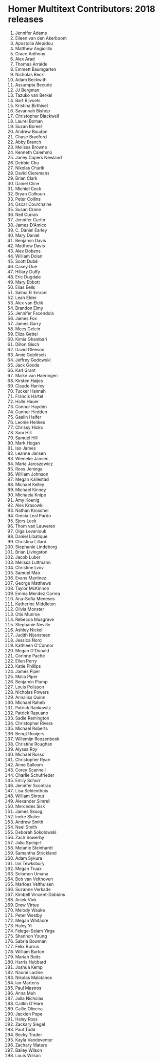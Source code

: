 # Homer Multitext Contributors:  2018 releases

1.  Jennifer Adams
1.  Eileen van den Akerboom
1.  Apostolia Alepidou
1.  Matthew Angiolillo
1.  Grace Anthony
1.  Alex Arad
1.  Thomas Arralde
1.  Emmett Baumgarten
1.  Nicholas Beck
1.  Adam Beckwith
1.  Assumpta Becude
1.  JJ Bergman
1.  Tazuko van Berkel
1.  Bart Bijvoets
1.  Kristina Birthisel
1.  Savannah Bishop
1.  Christopher Blackwell
1.  Laurel Boman
1.  Suzan Boreel
1.  Andrew Boudon
1.  Chase Bradford
1.  Abby Branch
1.  Melissa Browne
1.  Kenneth Calemmo
1.  Janey Capers Newland
1.  Debbie Chu
1.  Nikolas Churik
1.  David Cieremans
1.  Brian Clark
1.  Daniel Cline
1.  Michiel Cock
1.  Bryan Colhoun
1.  Peter Collins
1.  Oscar Courchaine
1.  Susan Crane
1.  Neil Curran
1.  Jennifer Curtin
1.  James D'Amico
1.  C. Daniel Earley
1.  Mary Daniel
1.  Benjamin Davis
1.  Matthew Davis
1.  Alex Dobens
1.  William Dolan
1.  Scott Dubé
1.  Casey Dué
1.  Hillary Duffy
1.  Eric Dugdale
1.  Mary Ebbott
1.  Elias Eells
1.  Salma El Emrani
1.  Leah Elder
1.  Alex van Eldik
1.  Brandon Elmy
1.  Jennifer Facendola
1.  James Fox
1.  James Garry
1.  Mees Gelein
1.  Eliza Gettel
1.  Kimia Ghambari
1.  Dillon Gisch
1.  David Gleeson
1.  Amie Goblirsch
1.  Jeffrey Godowski
1.  Jack Goode
1.  Karl Grant
1.  Maike van Haeringen
1.  Kirsten Haijes
1.  Claude Hanley
1.  Tucker Hannah
1.  Francis Hartel
1.  Halle Hauer
1.  Connor Hayden
1.  Gunner Hedden
1.  Gaelin Helfer
1.  Leonie Henkes
1.  Chrissy Hicks
1.  Sam Hill
1.  Samuel Hill
1.  Mark Hogan
1.  Ian James
1.  Leanne Jansen
1.  Wieneke Jansen
1.  Maria Jaroszewicz
1.  Roos Jeninga
1.  William Johnson
1.  Megan Kallestad
1.  Michael Kelley
1.  Michael Kinney
1.  Michaela Knipp
1.  Amy Koenig
1.  Alex Krasowki
1.  Nathan Kroschel
1.  Grecia Leal Pardo
1.  Sjors Leek
1.  Thom van Leuveren
1.  Olga Levaniouk
1.  Daniel Libatique
1.  Christina Lillard
1.  Stephanie Lindeborg
1.  Brian Livingston
1.  Jacob Luber
1.  Melissa Luttmann
1.  Christine Lvov
1.  Samuel Mao
1.  Evans Martinez
1.  George Matthews
1.  Taylor McKinnon
1.  Emma Mendez Correa
1.  Ana-Sofia Meneses
1.  Katherine Middleton
1.  Olivia Monster
1.  Otis Munroe
1.  Rebecca Musgrave
1.  Stephanie Neville
1.  Ashley Nickel
1.  Judith Nijensteen
1.  Jessica Nord
1.  Kathleen O'Connor
1.  Megan O'Donald
1.  Corinne Pache
1.  Ellen Perry
1.  Katie Phillips
1.  James Piper
1.  Malia Piper
1.  Benjamin Plomp
1.  Louis Polisson
1.  Nicholas Powers
1.  Annalisa Quinn
1.  Michael Raheb
1.  Patrick Rankowitz
1.  Patrick Rapuano
1.  Sadie Remington
1.  Christopher Rivera
1.  Michael Roberts
1.  Bengt Rooijers
1.  Willemijn Roozenbeek
1.  Christine Roughan
1.  Alyssa Roy
1.  Michael Russo
1.  Christopher Ryan
1.  Anne Salloom
1.  Corey Scannell
1.  Charlie Schufrieder
1.  Emily Schurr
1.  Jennifer Scontras
1.  Lisa Seldenthuis
1.  William Shrout
1.  Alexander Simrell
1.  Mercedes Sisk
1.  James Skoog
1.  Ineke Sluiter
1.  Andrew Smith
1.  Neel Smith
1.  Deborah Sokolowski
1.  Zach Sowerby
1.  Julia Speigel
1.  Melanie Steinhardt
1.  Samantha Strickland
1.  Adam Sykura
1.  Ian Tewksbury
1.  Megan Truax
1.  Solomon Umana
1.  Bob van Velthoven
1.  Marloes Velthuisen
1.  Suzanne Verkade
1.  Kimbell Vincent-Dobbins
1.  Aniek Vink
1.  Drew Virtue
1.  Melody Wauke
1.  Peter Westby
1.  Megan Whitacre
1.  Haley Yi
1.  Felege-Selam Yirga
1.  Shannon Young
1.  Sabria Bowman
1.  Felix Burrus
1.  William Burton
1.  Mariah Butts
1.  Harris Hubbard
1.  Joshua Kemp
1.  Naomi Ladine
1.  Nikolas Malatanos
1.  Ian Martens
1.  Paul Mastros
1.  Anna Muh
1.  Julia Nicholas
1.  Caitlin O'Hare
1.  Callie Oliveira
1.  Jacklen Pope
1.  Haley Ross
1.  Zackary Siegel
1.  Paul Todd
1.  Becky Trader
1.  Kayla Vandeventer
1.  Zachary Waters
1.  Bailey Wilson
1.  Louis Wilson
